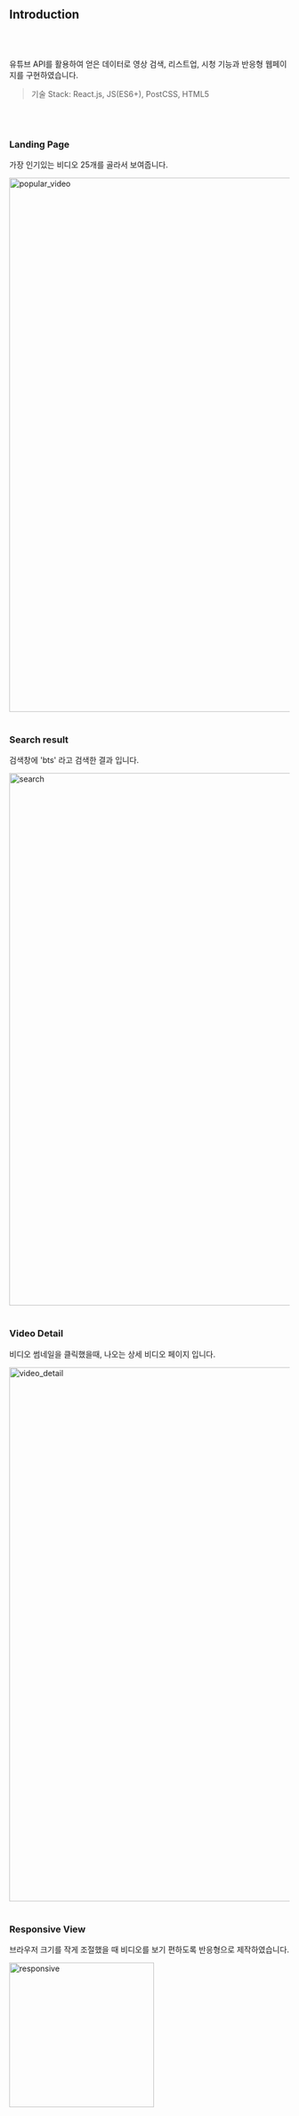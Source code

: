## Introduction

<br />
<br />

유튜브 API를 활용하여 얻은 데이터로 영상 검색, 리스트업, 시청 기능과 반응형 웹페이지를 구현하였습니다.

> 기술 Stack: React.js, JS(ES6+), PostCSS, HTML5

<br />
<br />

### Landing Page

가장 인기있는 비디오 25개를 골라서 보여줍니다.

<img width="960" alt="popular_video" src="https://user-images.githubusercontent.com/56289900/154404255-c6905df0-544a-443c-b988-5199faf30ad1.PNG">

<br />
<br />

### Search result

검색창에 'bts' 라고 검색한 결과 입니다.

<img width="957" alt="search" src="https://user-images.githubusercontent.com/56289900/154404432-9bcbc4a3-b288-44ae-b7c7-7eda8dc20620.PNG">

<br />
<br />

### Video Detail

비디오 썸네일을 클릭했을때, 나오는 상세 비디오 페이지 입니다.

<img width="960" alt="video_detail" src="https://user-images.githubusercontent.com/56289900/154404585-8ad9708c-2c1c-4bed-9d0c-9cf45b0d8504.PNG">

<br />
<br />

### Responsive View

브라우저 크기를 작게 조절했을 때 비디오를 보기 편하도록 반응형으로 제작하였습니다.

<img width="260" alt="responsive" src="https://user-images.githubusercontent.com/56289900/154404821-396a2df9-6f91-44d2-88ad-823136929acf.PNG">
